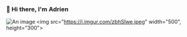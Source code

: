 ### 👋 Hi there, I'm Adrien 

![An image](https://i.imgur.com/zbhSIwe.jpeg) <!-- .element height="50%" width="50%" -->
<img src="https://i.imgur.com/zbhSIwe.jpeg" width="500", height="300">

<!--
**AdrienHdz/AdrienHdz** is a ✨ _special_ ✨ repository because its `README.md` (this file) appears on your GitHub profile.

Here are some ideas to get you started:

- 🔭 I’m currently working on ...
- 🌱 I’m currently learning ...
- 👯 I’m looking to collaborate on ...
- 🤔 I’m looking for help with ...
- 💬 Ask me about ...
- 📫 How to reach me: ...
- 😄 Pronouns: ...
- ⚡ Fun fact: ...
-->
